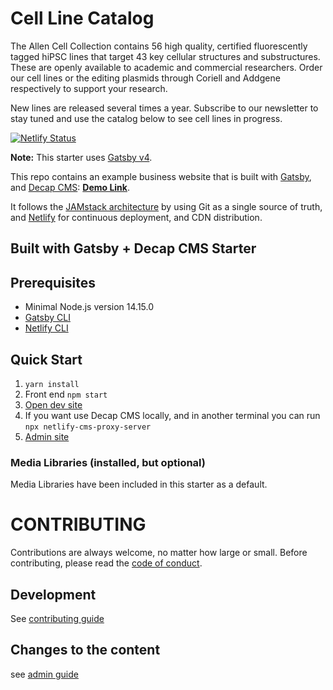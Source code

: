 # Cell Line Catalog  
The Allen Cell Collection contains 56 high quality, certified fluorescently tagged hiPSC lines that target 43 key cellular structures and substructures. These are openly available to academic and commercial researchers. Order our cell lines or the editing plasmids through Coriell and Addgene respectively to support your research.

New lines are released several times a year. Subscribe to our newsletter to stay tuned and use the catalog below to see cell lines in progress.


[![Netlify Status](https://api.netlify.com/api/v1/badges/b654c94e-08a6-4b79-b443-7837581b1d8d/deploy-status)](https://app.netlify.com/sites/gatsby-starter-netlify-cms-ci/deploys)

**Note:** This starter uses [Gatsby v4](https://www.gatsbyjs.com/gatsby-4/).

This repo contains an example business website that is built with [Gatsby](https://www.gatsbyjs.org/), and [Decap CMS](https://www.decapcms.org): **[Demo Link](https://gatsby-netlify-cms.netlify.com/)**.

It follows the [JAMstack architecture](https://jamstack.org) by using Git as a single source of truth, and [Netlify](https://www.netlify.com) for continuous deployment, and CDN distribution.

## Built with Gatsby + Decap CMS Starter

## Prerequisites

- Minimal Node.js version 14.15.0
- [Gatsby CLI](https://www.gatsbyjs.com/docs/reference/gatsby-cli/)
- [Netlify CLI](https://github.com/netlify/cli)

## Quick Start

1. `yarn install`
2. Front end `npm start` 
3. [Open dev site](http://localhost:8000/disease-catalog/)
4. If you want use Decap CMS locally, and in another
terminal you can run `npx netlify-cms-proxy-server`
5. [Admin site](http://localhost:8000/admin/#/)

### Media Libraries (installed, but optional)

Media Libraries have been included in this starter as a default. 

# CONTRIBUTING

Contributions are always welcome, no matter how large or small. Before contributing,
please read the [code of conduct](CODE_OF_CONDUCT.md).

## Development 
See [contributing guide](CONTRIBUTING.md)

## Changes to the content
see [admin guide](ADMIN.md)
